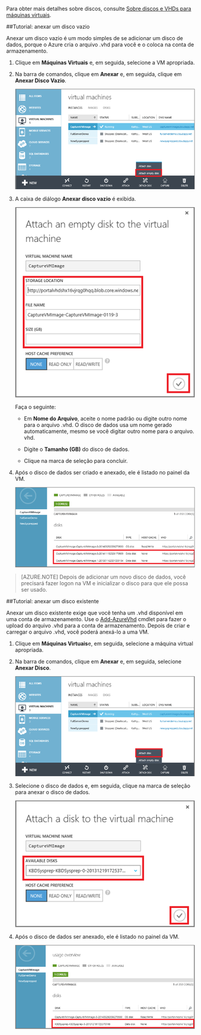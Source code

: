 
Para obter mais detalhes sobre discos, consulte [Sobre discos e VHDs para máquinas virtuais](../articles/virtual-machines/virtual-machines-linux-about-disks-vhds.md).

##<a id="attachempty"></a>Tutorial: anexar um disco vazio

Anexar um disco vazio é um modo simples de se adicionar um disco de dados, porque o Azure cria o arquivo .vhd para você e o coloca na conta de armazenamento.

1. Clique em **Máquinas Virtuais** e, em seguida, selecione a VM apropriada.

2. Na barra de comandos, clique em **Anexar** e, em seguida, clique em **Anexar Disco Vazio**.


	![Anexar um disco vazio](./media/howto-attach-disk-windows-linux/AttachEmptyDisk.png)

3.	A caixa de diálogo **Anexar disco vazio** é exibida.


	![Anexar um novo disco vazio](./media/howto-attach-disk-windows-linux/AttachEmptyDetail.png)


	Faça o seguinte:

	- Em **Nome do Arquivo**, aceite o nome padrão ou digite outro nome para o arquivo .vhd. O disco de dados usa um nome gerado automaticamente, mesmo se você digitar outro nome para o arquivo. vhd.

	- Digite o **Tamanho (GB)** do disco de dados.

	- Clique na marca de seleção para concluir.

4.	Após o disco de dados ser criado e anexado, ele é listado no painel da VM.

	![Disco de dados vazio anexado com êxito](./media/howto-attach-disk-windows-linux/AttachEmptySuccess.png)

> [AZURE.NOTE] Depois de adicionar um novo disco de dados, você precisará fazer logon na VM e inicializar o disco para que ele possa ser usado.


##<a id="attachexisting"></a>Tutorial: anexar um disco existente

Anexar um disco existente exige que você tenha um .vhd disponível em uma conta de armazenamento. Use o [Add-AzureVhd](https://msdn.microsoft.com/library/azure/dn495173.aspx) cmdlet para fazer o upload do arquivo .vhd para a conta de armazenamento. Depois de criar e carregar o arquivo .vhd, você poderá anexá-lo a uma VM.

1. Clique em **Máquinas Virtuais**e, em seguida, selecione a máquina virtual apropriada.

2. Na barra de comandos, clique em **Anexar** e, em seguida, selecione **Anexar Disco**.


	![Anexar disco de dados](./media/howto-attach-disk-windows-linux/AttachExistingDisk.png)


3. Selecione o disco de dados e, em seguida, clique na marca de seleção para anexar o disco de dados.

	![Insira os detalhes do disco de dados](./media/howto-attach-disk-windows-linux/AttachExistingDetail.png)

4.	Após o disco de dados ser anexado, ele é listado no painel da VM.


	![Disco de dados anexado com êxito](./media/howto-attach-disk-windows-linux/AttachExistingSuccess.png)

<!-----------HONumber=AcomDC_0330_2016-->